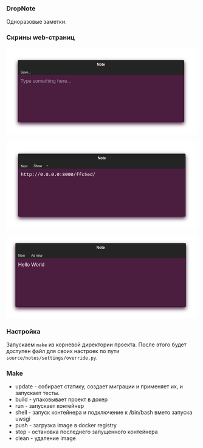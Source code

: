 ### DropNote

Одноразовые заметки. 

### Скрины web-страниц

![create](example/images/create.png)

![preview](example/images/preview.png)

![show](example/images/view.png)

### Настройка

Запускаем `make` из корневой директории проекта. После этого будет доступен файл для своих настроек по пути `source/notes/settings/override.py`.

### Make

* update - собирает статику, создает миграции и применяет их, и запускает тесты.
* build - упаковывает проект в докер
* run - запускает контейнер
* shell - запуск контейнера и подключение к /bin/bash вмето запуска uwsgi
* push - загрузка image в docker registry
* stop - остановка последнего запущенного контейнера
* clean - удаление image
